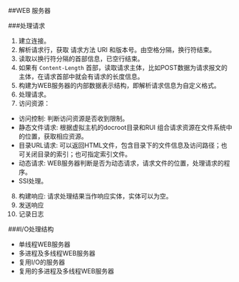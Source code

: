 ##WEB 服务器

###处理请求

1. 建立连接。
2. 解析请求行，获取 请求方法 URI 和版本号。由空格分隔，换行符结束。
3. 读取以换行符分隔的首部信息，已空行结束。
4. 如果有 `Content-Length` 首部，读取请求主体，比如POST数据为请求报文的主体，在请求首部中就会有请求的长度信息。
5. 构建为WEB服务器的内部数据表示结构，即解析请求信息为自定义格式。
6. 处理请求。
7. 访问资源：
 - 访问控制: 判断访问资源是否收到限制。
 - 静态文件请求: 根据虚拟主机的docroot目录和RUI 组合请求资源在文件系统中的位置，获取相应资源。 
 - 目录URL请求: 可以返回HTML文件，包含目录下的文件信息及访问路径；也可关闭目录的索引；也可指定索引文件。
 - 动态请求: WEB服务器判断是否为动态请求，请求文件的位置，处理请求的程序。
 - SSI处理。
8. 构建响应:  请求处理结果当作响应实体，实体可以为空。
9. 发送响应
10. 记录日志

###I/O处理结构

- 单线程WEB服务器
- 多进程及多线程WEB服务器
- 复用I/O的服务器
- 复用的多进程及多线程WEB服务器

